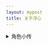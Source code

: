 ```yaml
---
layout: mypost
title: 关于浮心
---
```



<details> <summary>角色小传</summary>
<br> 
    <b>设定</b>：缺乏睡眠的少女，通过随身听里的奇异音乐让自己保持精神。  
<br>
    <b>爱好</b>：未解之谜、边缘科学  
<br>
    <b>专长</b>：资料搜集、单片机设计  
<br>   
    <b>代表物</b>：经特殊技术改造的索尼MW-MS70D网络随身听，其中播放的音乐似乎有助于集中注意力。 



<details> <summary>外观设定</summary>
<br> 

![](/characters/fuxin-1.png)


